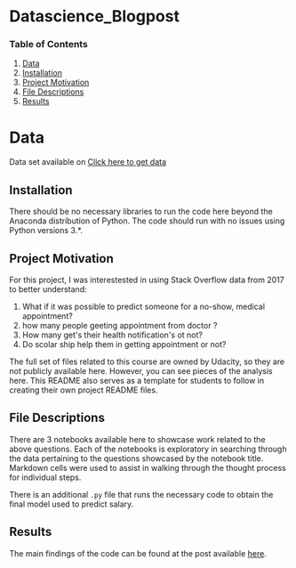 # Datascience_Blogpost

### Table of Contents

1. [Data](#data)
2. [Installation](#installation)
3. [Project Motivation](#motivation)
4. [File Descriptions](#files)
5. [Results](#results)

# Data <a href="data"></a>
Data set available on 
<a href="https://www.google.com/url?q=https://www.kaggle.com/joniarroba/noshowappointments&sa=D&ust=1532469042118000">Click here to get data</a>

## Installation <a name="installation"></a>

There should be no necessary libraries to run the code here beyond the Anaconda distribution of Python.  The code should run with no issues using Python versions 3.*.

## Project Motivation<a name="motivation"></a>

For this project, I was interestested in using Stack Overflow data from 2017 to better understand:

1. What if it was possible to predict someone for a no-show, medical appointment?
2. how many people geeting appointment from doctor ?
3. How many get's their health notification's ot not?
4. Do scolar ship help them in getting appointment or not?

The full set of files related to this course are owned by Udacity, so they are not publicly available here.  However, you can see pieces of the analysis here.  This README also serves as a template for students to follow in creating their own project README files.


## File Descriptions <a name="files"></a>

There are 3 notebooks available here to showcase work related to the above questions.  Each of the notebooks is exploratory in searching through the data pertaining to the questions showcased by the notebook title.  Markdown cells were used to assist in walking through the thought process for individual steps.  

There is an additional `.py` file that runs the necessary code to obtain the final model used to predict salary.

## Results<a name="results"></a>

The main findings of the code can be found at the post available [here](https://medium.com/@ajeetbisht5/investigate-no-show-appointments-in-brazil-f5b428703f0e).

